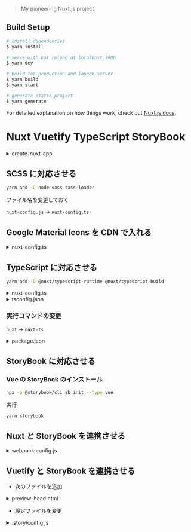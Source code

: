 > My pioneering Nuxt.js project

## Build Setup

```bash
# install dependencies
$ yarn install

# serve with hot reload at localhost:3000
$ yarn dev

# build for production and launch server
$ yarn build
$ yarn start

# generate static project
$ yarn generate
```

For detailed explanation on how things work, check out [Nuxt.js docs](https://nuxtjs.org).

# Nuxt Vuetify TypeScript StoryBook

<details><summary>create-nuxt-app</summary>

```bash
mkdir nuxt-ts-sb
cd nuxt-ts-sb
create-nuxt-app .

create-nuxt-app v2.10.1
✨  Generating Nuxt.js project in .
? Project name nuxt-storybook
? Project description My well-made Nuxt.js project
? Author name yusuke akiyama
? Choose the package manager Yarn
? Choose UI framework Vuetify.js
? Choose custom server framework None (Recommended)
? Choose Nuxt.js modules Axios
? Choose linting tools ESLint, Prettier
? Choose test framework None
? Choose rendering mode Universal (SSR)
```

</details>

## SCSS に対応させる

```bash
yarn add -D node-sass sass-loader
```

ファイル名を変更しておく

`nuxt-config.js` -> `nuxt-config.ts`

## Google Material Icons を CDN で入れる

<details><summary>nuxt-config.ts</summary>

```ts
link: [
  { rel: 'icon', type: 'image/x-icon', href: '/favicon.ico' },
  {
    rel: 'stylesheet',
    href:
      'https://fonts.googleapis.com/css?family=Roboto:300,400,500,700|Material+Icons'
  }
]
```

ダークモードを消す

```ts
    theme: {
      // dark: true,
```

</details>

## TypeScript に対応させる

```bash
yarn add -D @nuxt/typescript-runtime @nuxt/typescript-build
```

<details><summary>nuxt-config.ts</summary>

```ts
build: {
  /*
   ** You can extend webpack config here
   */
  // extend(config, ctx) {}
}
```

</details>

<details><summary>tsconfig.json</summary>

```json
{
  "compilerOptions": {
    "target": "esnext",
    "module": "esnext",
    "moduleResolution": "node",
    "lib": ["esnext", "esnext.asynciterable", "dom"],
    "esModuleInterop": true,
    "experimentalDecorators": true,
    "sourceMap": true,
    "strict": true,
    "allowSyntheticDefaultImports": true,
    "noEmit": true,
    "baseUrl": ".",
    "resolveJsonModule": true,
    "paths": {
      "~/*": ["./*"]
    },
    "types": ["@nuxt/types", "@nuxtjs/vuetify"] // 追記
  }
}
```

</details>

### 実行コマンドの変更

`nuxt` -> `nuxt-ts`

<details><summary>package.json</summary>

```json
  "scripts": {
    "dev": "nuxt-ts",
    "build": "nuxt-ts build",
    "start": "nuxt-ts start",
    "generate": "nuxt-ts generate",
    "lint": "eslint --ext .js,.vue --ignore-path .gitignore ."
  },
```

</details>

## StoryBook に対応させる

### Vue の StoryBook のインストール

```bash
npx -p @storybook/cli sb init --type vue
```

実行

```bash
yarn storybook
```

## Nuxt と StoryBook を連携させる

<details><summary>webpack.config.js</summary>

```js
const path = require('path')
const rootPath = path.resolve(__dirname, '../')

module.exports = {
  module: {
    rules: [
      {
        test: /\.css?$/,
        loaders: ['style-loader', 'css-loader']
      },
      {
        test: /\.scss$/,
        loaders: ['style-loader', 'css-loader', 'sass-loader']
      }
    ]
  },
  resolve: {
    extensions: ['.js', '.vue', '.json'],
    alias: {
      '@': rootPath,
      '~': rootPath,
      vue$: 'vue/dist/vue.esm.js'
    }
  }
}
```

</details>

## Vuetify と StoryBook を連携させる

- 次のファイルを追加

<details><summary>preview-head.html</summary>

```html
<link
  href="https://fonts.googleapis.com/css?family=Roboto:100,300,400,500,700,900|Material+Icons"
  rel="stylesheet"
/>
<link
  href="https://cdn.jsdelivr.net/npm/@mdi/font@3.x/css/materialdesignicons.min.css"
  rel="stylesheet"
/>
```

</details>

- 設定ファイルを変更

<details><summary>.story/config.js</summary>

```js
import { configure, addDecorator } from '@storybook/vue'

// 追加
import Vue from 'vue'
import Vuetify from 'vuetify'
import 'vuetify/dist/vuetify.css' // →これ重要

// 依存注入
Vue.use(Vuetify)

addDecorator(() => ({
  vuetify: new Vuetify(),
  template: `
<v-app>
    <story/>
</v-app>
`
}))

// automatically import all files ending in *.stories.js
configure(require.context('../stories', true, /\.stories\.js$/), module)
```

</details>
